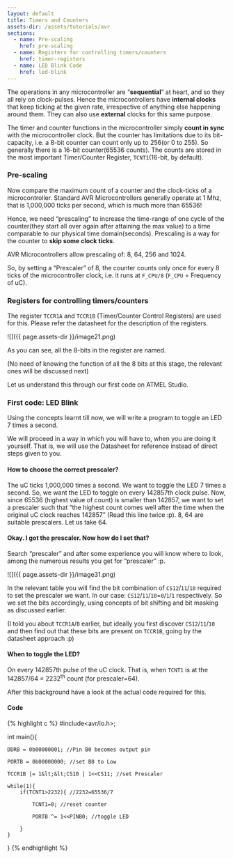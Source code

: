 ```yaml
---
layout: default
title: Timers and Counters
assets-dir: /assets/tutorials/avr
sections:
  - name: Pre-scaling
    href: pre-scaling
  - name: Registers for controlling timers/counters
    href: timer-registers
  - name: LED Blink Code
    href: led-blink
---
```


The operations in any microcontroller are “**sequential**” at heart, and
so they all rely on clock-pulses. Hence the microcontrollers have
**internal clocks** that keep ticking at the given rate, irrespective of
anything else happening around them. They can also use **external**
clocks for this same purpose.

The timer and counter functions in the microcontroller simply **count in
sync** with the microcontroller clock. But the counter has limitations
due to its bit-capacity, i.e. a 8-bit counter can count only up to
256(or 0 to 255). So generally there is a 16-bit counter(65536 counts).
The counts are stored in the most important Timer/Counter Register,
`TCNT1`(16-bit, by default).

### Pre-scaling <a name="pre-scaling"></a>

Now compare the maximum count of a counter and the clock-ticks of a
microcontroller. Standard AVR Microcontrollers generally operate at 1
Mhz, that is 1,000,000 ticks per second, which is much more than 65536!

Hence, we need “prescaling” to increase the time-range of one cycle of
the counter(they start all over again after attaining the max value) to
a time comparable to our physical time domain(seconds). Prescaling is a
way for the counter to **skip some clock ticks**.

AVR Microcontrollers allow prescaling of: 8, 64, 256 and 1024.

So, by setting a “Prescaler” of 8, the counter counts only once for
every 8 ticks of the microcontroller clock, i.e. it runs at `F_CPU/8`
(`F_CPU` = Frequency of uC).

### Registers for controlling timers/counters <a name="timer-registers"></a>

The register `TCCR1A` and `TCCR1B` (Timer/Counter Control Registers) are used
for this. Please refer the datasheet for the description of the
registers.

![]({{ page.assets-dir }}/image21.png)

As you can see, all the 8-bits in the register are named.

(No need of knowing the function of all the 8 bits at this stage, the
relevant ones will be discussed next)

Let us understand this through our first code on ATMEL Studio.

### First code: LED Blink <a name="led-blink"></a>

Using the concepts learnt till now, we will write a program to toggle an
LED 7 times a second.

We will proceed in a way in which you will have to, when you are doing
it yourself. That is, we will use the Datasheet for reference instead of
direct steps given to you.

#### How to choose the correct prescaler?

The uC ticks 1,000,000 times a second. We want to toggle the LED 7 times
a second. So, we want the LED to toggle on every 142857th clock pulse.
Now, since 65536 (highest value of count) is smaller than 142857, we want
to set a prescaler such that “the highest count comes well after the
time when the original uC clock reaches 142857” (Read this line twice
:p). 8, 64 are suitable prescalers. Let us take 64.

#### Okay. I got the prescaler. Now how do I set that?

Search “prescaler” and after some experience you will know where to
look, among the numerous results you get for “prescaler” :p.

![]({{ page.assets-dir }}/image31.png)

In the relevant table you will find the bit combination of `CS12`/`11`/`10`
required to set the prescaler we want. In our case: `CS12`/`11`/`10`=`0`/`1`/`1`
respectively. So we set the bits accordingly, using concepts of bit
shifting and bit masking as discussed earlier.

(I told you about `TCCR1A`/`B` earlier, but ideally you first discover
`CS12`/`11`/`10` and then find out that these bits are present on `TCCR1B`,
going by the datasheet approach :p)

#### When to toggle the LED?

On every 142857th pulse of the uC clock. That is, when `TCNT1` is at the
142857/64 = 2232<sup>th</sup> count (for prescaler=64).

After this background have a look at the actual code required for this.

#### Code

{% highlight c %}
#include<avr/io.h>;

int main(){

    DDRB = 0b00000001; //Pin B0 becomes output pin

    PORTB = 0b00000000; //set B0 to Low

    TCCR1B |= 1&lt;&lt;CS10 | 1<<CS11; //set Prescaler

    while(1){
        if(TCNT1>2232){ //2232=65536/7

            TCNT1=0; //reset counter

            PORTB ^= 1<<PINB0; //toggle LED

        }
    }
}
{% endhighlight %}


